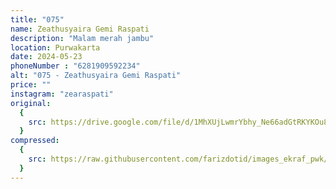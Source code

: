 ```yaml
---
title: "075"
name: Zeathusyaira Gemi Raspati
description: "Malam merah jambu"
location: Purwakarta
date: 2024-05-23
phoneNumber : "6281909592234"
alt: "075 - Zeathusyaira Gemi Raspati"
price: ""
instagram: "zearaspati"
original:
  {
    src: https://drive.google.com/file/d/1MhXUjLwmrYbhy_Ne66adGtRKYKOu8GHG/view?usp=sharing,
  }
compressed:
  {
    src: https://raw.githubusercontent.com/farizdotid/images_ekraf_pwk/main/purwarupa/compressed/075_zeathusyaira.jpg,
  }
---
```

